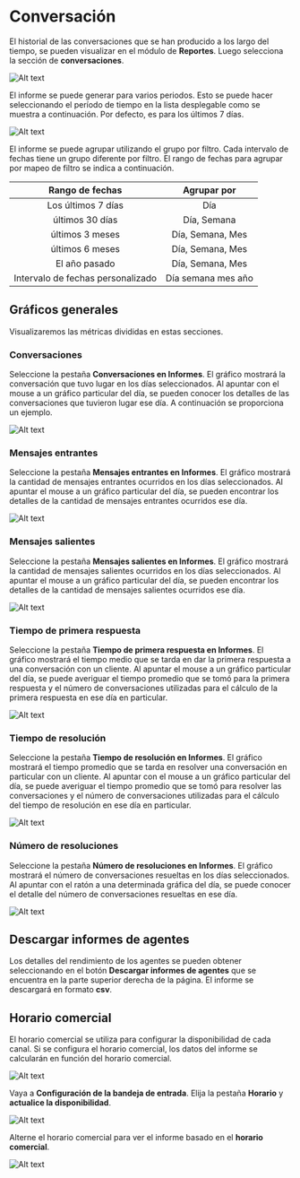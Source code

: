 # Conversación

El historial de las conversaciones que se han producido a los largo del tiempo, se pueden visualizar en el módulo de **Reportes**.
Luego selecciona la sección de **conversaciones**.

![Alt text](img/conversacion_01.png)

El informe se puede generar para varios periodos. Esto se puede hacer seleccionando el período de tiempo en la lista desplegable como se muestra a continuación. Por defecto, es para los últimos 7 días.

![Alt text](img/conversacion_02.png)

El informe se puede agrupar utilizando el grupo por filtro. Cada intervalo de fechas tiene un grupo diferente por filtro. El rango de fechas para agrupar por mapeo de filtro se indica a continuación.

|          **Rango de fechas**          |     **Agrupar por**    |
|:---------------------------------:|:------------------:|
| Los últimos 7 días                | Día                |
| últimos 30 días                   | Día, Semana        |
| últimos 3 meses                   | Día, Semana, Mes   |
| últimos 6 meses                   | Día, Semana, Mes   |
| El año pasado                     | Día, Semana, Mes   |
| Intervalo de fechas personalizado | Día semana mes año |

## Gráficos generales
Visualizaremos las métricas divididas en estas secciones.

### Conversaciones

Seleccione la pestaña **Conversaciones en Informes**. El gráfico mostrará la conversación que tuvo lugar en los días seleccionados. Al apuntar con el mouse a un gráfico particular del día, se pueden conocer los detalles de las conversaciones que tuvieron lugar ese día. A continuación se proporciona un ejemplo.

![Alt text](img/conversacion_04.png)

### Mensajes entrantes

Seleccione la pestaña **Mensajes entrantes en Informes**. El gráfico mostrará la cantidad de mensajes entrantes ocurridos en los días seleccionados. Al apuntar el mouse a un gráfico particular del día, se pueden encontrar los detalles de la cantidad de mensajes entrantes ocurridos ese día. 

![Alt text](img/conversacion_05.png)

### Mensajes salientes

Seleccione la pestaña **Mensajes salientes en Informes**. El gráfico mostrará la cantidad de mensajes salientes ocurridos en los días seleccionados. Al apuntar el mouse a un gráfico particular del día, se pueden encontrar los detalles de la cantidad de mensajes salientes ocurridos ese día. 

![Alt text](img/conversacion_06.png)

### Tiempo de primera respuesta

Seleccione la pestaña **Tiempo de primera respuesta en Informes**. El gráfico mostrará el tiempo medio que se tarda en dar la primera respuesta a una conversación con un cliente. Al apuntar el mouse a un gráfico particular del día, se puede averiguar el tiempo promedio que se tomó para la primera respuesta y el número de conversaciones utilizadas para el cálculo de la primera respuesta en ese día en particular. 

![Alt text](img/conversacion_07.png)

### Tiempo de resolución

Seleccione la pestaña **Tiempo de resolución en Informes**. El gráfico mostrará el tiempo promedio que se tarda en resolver una conversación en particular con un cliente. Al apuntar con el mouse a un gráfico particular del día, se puede averiguar el tiempo promedio que se tomó para resolver las conversaciones y el número de conversaciones utilizadas para el cálculo del tiempo de resolución en ese día en particular. 

![Alt text](img/conversacion_08.png)

### Número de resoluciones

Seleccione la pestaña **Número de resoluciones en Informes**. El gráfico mostrará el número de conversaciones resueltas en los días seleccionados. Al apuntar con el ratón a una determinada gráfica del día, se puede conocer el detalle del número de conversaciones resueltas en ese día.

![Alt text](img/conversacion_09.png)

## Descargar informes de agentes

Los detalles del rendimiento de los agentes se pueden obtener seleccionando en el botón **Descargar informes de agentes** que se encuentra en la parte superior derecha de la página. El informe se descargará en formato **csv**.

## Horario comercial

El horario comercial se utiliza para configurar la disponibilidad de cada canal. Si se configura el horario comercial, los datos del informe se calcularán en función del horario comercial.

![Alt text](img/conversacion_10.png)

Vaya a **Configuración de la bandeja de entrada**. Elija la pestaña **Horario** y **actualice la disponibilidad**.

![Alt text](img/conversacion_11.png)

Alterne el horario comercial para ver el informe basado en el **horario comercial**.

![Alt text](img/conversacion_12.png)


